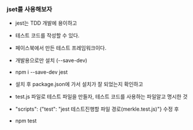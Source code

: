 ### jset를 사용해보자

- jest는 TDD 개발에 용이하고
- 테스트 코드를 작성할 수 있다.
- 페이스북에서 만든 테스트 프레임워크이다.

- 개발용으로만 설치 (--save-dev)
- npm i --save-dev jest

- 설치 후 package.json에 가서 설치가 잘 되었는지 확인하고
- test.js 파일로 테스트 파일을 만들자, 테스트 코드를 사용하는 파일알고 명시한 것

- "scripts": {"test": "jest 테스트진행할 파일 경로(merkle.test.js)"} 수정 후
- npm test
